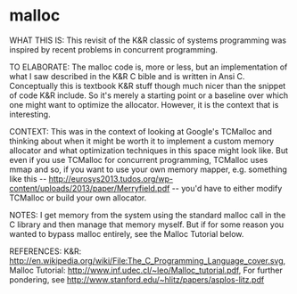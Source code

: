 malloc
======
WHAT THIS IS: This revisit of the K&R classic of systems programming was inspired by recent problems in concurrent programming.

TO ELABORATE: The malloc code is, more or less, but an implementation of what I saw described in the K&R C bible and is written in Ansi C.  Conceptually this is textbook K&R stuff though much nicer than the snippet of code K&R include.  So it's merely a starting point or a baseline over which one might want to optimize the allocator.  However, it is the context that is interesting.

CONTEXT: This was in the context of looking at Google's TCMalloc and thinking about when it might be worth it to implement a custom memory allocator and what optimization techniques in this space might look like.  But even if you use TCMalloc for concurrent programming, TCMalloc uses mmap and so, if you want to use your own memory mapper, e.g. something like this -- http://eurosys2013.tudos.org/wp-content/uploads/2013/paper/Merryfield.pdf -- you'd have to either modify TCMalloc or build your own allocator.

NOTES: I get memory from the system using the standard malloc call in the C library and then manage that memory myself.  But if for some reason you wanted to bypass malloc entirely, see the Malloc Tutorial below.

REFERENCES:
K&R: http://en.wikipedia.org/wiki/File:The_C_Programming_Language_cover.svg,
Malloc Tutorial: http://www.inf.udec.cl/~leo/Malloc_tutorial.pdf,
For further pondering, see http://www.stanford.edu/~hlitz/papers/asplos-litz.pdf
